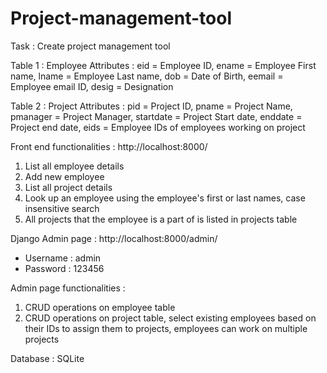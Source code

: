 # Project-management-tool
Task : Create project management tool

Table 1 : Employee
  Attributes : 
    eid = Employee ID,
    ename = Employee First name,
    lname = Employee Last name,
    dob = Date of Birth,
    eemail = Employee email ID,
    desig = Designation
    
Table 2 : Project
  Attributes :
    pid = Project ID,
    pname = Project Name,
    pmanager = Project Manager,
    startdate = Project Start date,
    enddate = Project end date,
    eids = Employee IDs of employees working on project
    
Front end functionalities : http://localhost:8000/
  1. List all employee details
  2. Add new employee
  3. List all project details
  4. Look up an employee using the employee's first or last names, case insensitive search
  5. All projects that the employee is a part of is listed in projects table
  
Django Admin page : http://localhost:8000/admin/
  - Username : admin
  - Password : 123456
  
Admin page functionalities : 
  1. CRUD operations on employee table
  2. CRUD operations on project table, select existing employees based on their IDs to assign them to projects, employees can work on multiple projects
  
Database  : SQLite
  
